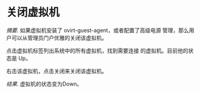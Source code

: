 # 关闭虚拟机

*摘要*.
如果虚拟机安装了 ovirt-guest-agent，或者配置了高级电源
管理，那么用户可以从管理员门户优雅的关闭该虚拟机。

点击虚拟机标签列出系统中的所有虚拟机，找到需要连接
的虚拟机。目前他的状态是 Up。

右击该虚拟机，点击关闭来关闭该虚拟机。

*结果*.
虚拟机的状态变为Down。
